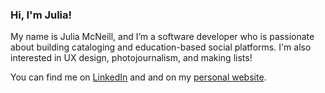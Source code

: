 ### Hi, I'm Julia!

My name is Julia McNeill, and I’m a software developer who is passionate about building cataloging and education-based social platforms. I'm also interested in UX design, photojournalism, and making lists!

You can find me on [LinkedIn](https://www.linkedin.com/in/juliamcn/) and and on my [personal website](https://www.juliamcneill.com/).
